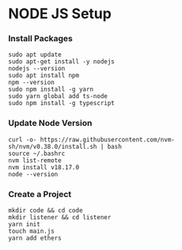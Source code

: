 # NODE JS Setup

### Install Packages

```shell
sudo apt update
sudo apt-get install -y nodejs
nodejs --version
sudo apt install npm
npm --version
sudo npm install -g yarn
sudo yarn global add ts-node
sudo npm install -g typescript
```

### Update Node Version

```shell
curl -o- https://raw.githubusercontent.com/nvm-sh/nvm/v0.38.0/install.sh | bash
source ~/.bashrc
nvm list-remote
nvm install v18.17.0
node --version
```

### Create a Project

```shell
mkdir code && cd code
mkdir listener && cd listener
yarn init
touch main.js
yarn add ethers
```
